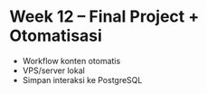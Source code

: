 # Week 12 – Final Project + Otomatisasi

- Workflow konten otomatis
- VPS/server lokal
- Simpan interaksi ke PostgreSQL